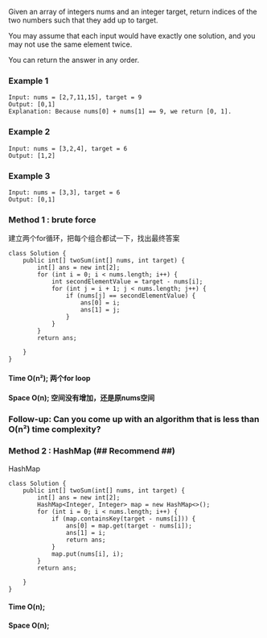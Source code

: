<p>Given an array of integers nums and an integer target, return indices of the two numbers such that they add up to target.</p>

<p>You may assume that each input would have exactly one solution, and you may not use the same element twice.</p>

<p>You can return the answer in any order.</p>

### Example 1

```
Input: nums = [2,7,11,15], target = 9
Output: [0,1]
Explanation: Because nums[0] + nums[1] == 9, we return [0, 1].
```
### Example 2
```
Input: nums = [3,2,4], target = 6
Output: [1,2]
```
### Example 3
```
Input: nums = [3,3], target = 6
Output: [0,1]
```
### Method 1 : brute force
<p>建立两个for循环，把每个组合都试一下，找出最终答案</p>

```
class Solution {
    public int[] twoSum(int[] nums, int target) {
        int[] ans = new int[2];
        for (int i = 0; i < nums.length; i++) {
            int secondElementValue = target - nums[i];
            for (int j = i + 1; j < nums.length; j++) {
                if (nums[j] == secondElementValue) {
                    ans[0] = i;
                    ans[1] = j;
                }
            }
        }
        return ans;
        
    }
}

```
#### Time O(n²); 两个for loop
#### Space O(n); 空间没有增加，还是原nums空间

### Follow-up: Can you come up with an algorithm that is less than O(n²) time complexity?

### Method 2 : HashMap (## Recommend ##)
<p>HashMap </p>

```
class Solution {
    public int[] twoSum(int[] nums, int target) {
        int[] ans = new int[2];
        HashMap<Integer, Integer> map = new HashMap<>();
        for (int i = 0; i < nums.length; i++) {
            if (map.containsKey(target - nums[i])) {
                ans[0] = map.get(target - nums[i]);
                ans[1] = i;
                return ans;
            }
            map.put(nums[i], i);
        }
        return ans;
        
    }
}

```
#### Time O(n); 
#### Space O(n);

